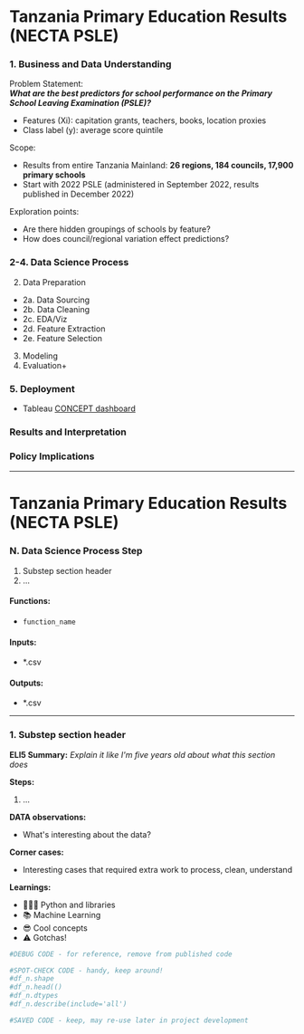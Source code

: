 # Tanzania Primary Education Results (NECTA PSLE)

### 1. Business and Data Understanding

Problem Statement:<br>
***What are the best predictors for school performance on the Primary School Leaving Examination (PSLE)?***
* Features (Xi): capitation grants, teachers, books, location proxies
* Class label (y): average score quintile

Scope:
* Results from entire Tanzania Mainland: **26 regions, 184 councils, 17,900 primary schools**
* Start with 2022 PSLE (administered in September 2022, results published in December 2022)

Exploration points:
* Are there hidden groupings of schools by feature?
* How does council/regional variation effect predictions?

### 2-4. Data Science Process
2. Data Preparation
- 2a. Data Sourcing
- 2b. Data Cleaning
- 2c. EDA/Viz
- 2d. Feature Extraction
- 2e. Feature Selection
3. Modeling
4. Evaluation+

### 5. Deployment
- Tableau [CONCEPT dashboard](https://public.tableau.com/app/profile/lonny.chen/viz/CONCEPTTanzaniaPrimarySchoolLeavingExamination2022/Dashboard1)

### Results and Interpretation
### Policy Implications

----------
# Tanzania Primary Education Results (NECTA PSLE)

### N. Data Science Process Step
1. Substep section header
2. ...

#### Functions:
* `function_name`

#### Inputs:
* *.csv

#### Outputs:
* *.csv

----------
### 1. Substep section header
**ELI5 Summary:**
*Explain it like I'm five years old about what this section does*

**Steps:**
1. ...

**DATA observations:**
* What's interesting about the data?

**Corner cases:**
* Interesting cases that required extra work to process, clean, understand

**Learnings:**
- 🧑🏻‍💻 Python and libraries
- 📚 Machine Learning
- 😎 Cool concepts
- ⚠️ Gotchas!


```python
#DEBUG CODE - for reference, remove from published code
```


```python
#SPOT-CHECK CODE - handy, keep around!
#df_n.shape
#df_n.head(()
#df_n.dtypes
#df_n.describe(include='all')
```


```python
#SAVED CODE - keep, may re-use later in project development
```


```python

```
